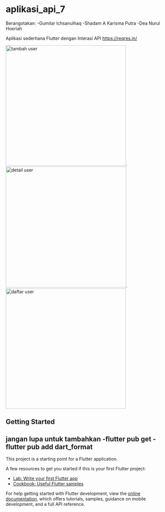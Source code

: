 # aplikasi_api_7
Berangotakan:
-Gumilar Ichsanulhaq
-Shadam A Karisma Putra
-Dea Nurul Hoeriah

Aplikasi sederhana Flutter dengan Interasi API https://reqres.in/

<img width="383" alt="tambah user" src="https://github.com/ZELX23/tugas_kelompok7/assets/126939411/186ada86-36db-4b14-b432-a752cb826244">.
<img width="384" alt="detail user" src="https://github.com/ZELX23/tugas_kelompok7/assets/126939411/3ad864a4-0c0d-4792-9808-c0b8db305163">.
<img width="383" alt="daftar user" src="https://github.com/ZELX23/tugas_kelompok7/assets/126939411/558e0c0c-125a-41c8-bdf5-8389f2ba3dba">


## Getting Started
jangan lupa untuk tambahkan 
-flutter pub get
-flutter pub add dart_format
-

This project is a starting point for a Flutter application.

A few resources to get you started if this is your first Flutter project:

- [Lab: Write your first Flutter app](https://docs.flutter.dev/get-started/codelab)
- [Cookbook: Useful Flutter samples](https://docs.flutter.dev/cookbook)

For help getting started with Flutter development, view the
[online documentation](https://docs.flutter.dev/), which offers tutorials,
samples, guidance on mobile development, and a full API reference.
